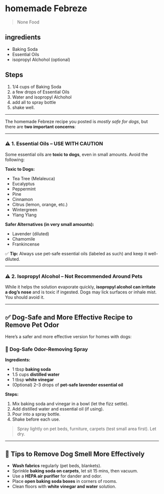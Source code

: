 
# homemade Febreze
> None Food

## ingredients
* Baking Soda
* Essential Oils
* isopropyl Alchohol (optional)


## Steps
1. 1/4 cups of Baking Soda
2. a few drops of Essential Oils
3. Water and isopropyl Alchohol
4. add all to spray bottle
5. shake well.


---

The homemade Febreze recipe you posted is *mostly safe for dogs*, but there are **two important concerns**:

---

### ⚠️ **1. Essential Oils – USE WITH CAUTION**

Some essential oils are **toxic to dogs**, even in small amounts. Avoid the following:

**Toxic to Dogs:**

* Tea Tree (Melaleuca)
* Eucalyptus
* Peppermint
* Pine
* Cinnamon
* Citrus (lemon, orange, etc.)
* Wintergreen
* Ylang Ylang

**Safer Alternatives (in very small amounts):**

* Lavender (diluted)
* Chamomile
* Frankincense

✅ **Tip:** Always use pet-safe essential oils (labeled as such) and keep it well-diluted.

---

### ⚠️ **2. Isopropyl Alcohol – Not Recommended Around Pets**

While it helps the solution evaporate quickly, **isopropyl alcohol can irritate a dog’s nose** and is toxic if ingested. Dogs may lick surfaces or inhale mist. You should avoid it.

---

## ✅ **Dog-Safe and More Effective Recipe to Remove Pet Odor**

Here’s a safer and more effective version for homes with dogs:

### 🧼 **Dog-Safe Odor-Removing Spray**

**Ingredients:**

* 1 tbsp **baking soda**
* 1.5 cups **distilled water**
* 1 tbsp **white vinegar**
* (Optional) 2–3 drops of **pet-safe lavender essential oil**

**Steps:**

1. Mix baking soda and vinegar in a bowl (let the fizz settle).
2. Add distilled water and essential oil (if using).
3. Pour into a spray bottle.
4. Shake before each use.

> Spray lightly on pet beds, furniture, carpets (test small area first). Let dry.

---

## 🐶 Tips to Remove Dog Smell More Effectively

* **Wash fabrics** regularly (pet beds, blankets).
* Sprinkle **baking soda on carpets**, let sit 15 mins, then vacuum.
* Use a **HEPA air purifier** for dander and odor.
* Place **open baking soda boxes** in corners of rooms.
* Clean floors with **white vinegar and water** solution.


